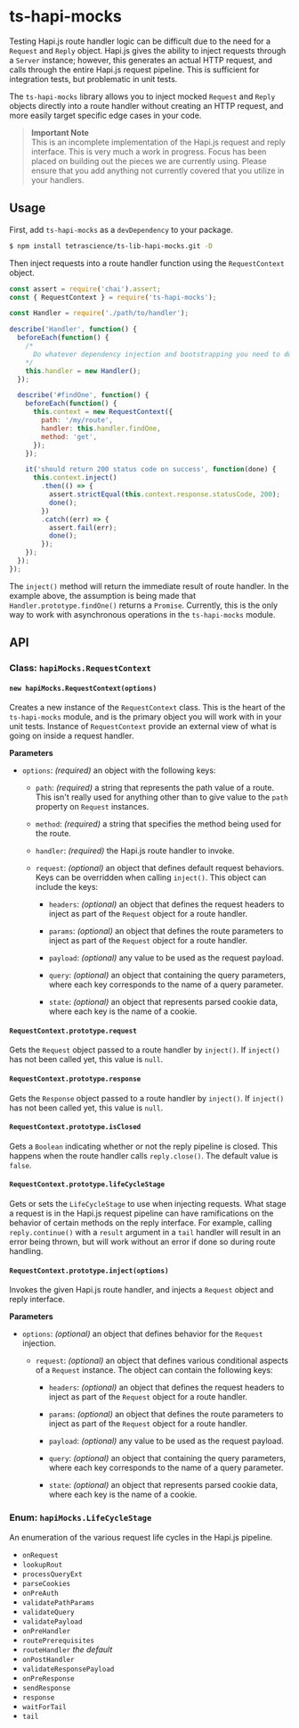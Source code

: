# ts-hapi-mocks

Testing Hapi.js route handler logic can be difficult due to the need for a `Request` and `Reply` object.  Hapi.js gives the ability to inject requests through a `Server` instance; however, this generates an actual HTTP request, and calls through the entire Hapi.js request pipeline.  This is sufficient for integration tests, but problematic in unit tests.

The `ts-hapi-mocks` library allows you to inject mocked `Request` and `Reply` objects directly into a route handler without creating an HTTP request, and more easily target specific edge cases in your code.

> __Important Note__<br />
This is an incomplete implementation of the Hapi.js request and reply interface.  This is very much a work in progress.  Focus has been placed on building out the pieces we are currently using.  Please ensure that you add anything not currently covered that you utilize in your handlers.

## Usage

First, add `ts-hapi-mocks` as a `devDependency` to your package.

```sh
$ npm install tetrascience/ts-lib-hapi-mocks.git -D
```

Then inject requests into a route handler function using the `RequestContext` object.

```js
const assert = require('chai').assert;
const { RequestContext } = require('ts-hapi-mocks');

const Handler = require('./path/to/handler');

describe('Handler', function() {
  beforeEach(function() {
    /*
      Do whatever dependency injection and bootstrapping you need to do here.
    */
    this.handler = new Handler();
  });

  describe('#findOne', function() {
    beforeEach(function() {
      this.context = new RequestContext({
        path: '/my/route',
        handler: this.handler.findOne,
        method: 'get',
      });
    });

    it('should return 200 status code on success', function(done) {
      this.context.inject()
        .then(() => {
          assert.strictEqual(this.context.response.statusCode, 200);
          done();
        })
        .catch((err) => {
          assert.fail(err);
          done();
        });
    });
  });
});
```

The `inject()` method will return the immediate result of route handler.  In the example above, the assumption is being made that `Handler.prototype.findOne()` returns a `Promise`.  Currently, this is the only way to work with asynchronous operations in the `ts-hapi-mocks` module.

## API

### Class: `hapiMocks.RequestContext`

#### `new hapiMocks.RequestContext(options)`

Creates a new instance of the `RequestContext` class.  This is the heart of the `ts-hapi-mocks` module, and is the primary object you will work with in your unit tests.  Instance of `RequestContext` provide an external view of what is going on inside a request handler.

__Parameters__

* `options`: _(required)_ an object with the following keys:

  + `path`: _(required)_ a string that represents the path value of a route.  This isn't really used for anything other than to give value to the `path` property on `Request` instances.

  + `method`: _(required)_ a string that specifies the method being used for the route.

  + `handler`: _(required)_ the Hapi.js route handler to invoke.

  + `request`: _(optional)_ an object that defines default request behaviors.  Keys can be overridden when calling `inject()`.  This object can include the keys:

    - `headers`: _(optional)_ an object that defines the request headers to inject as part of the `Request` object for a route handler.

    - `params`: _(optional)_ an object that defines the route parameters to inject as part of the `Request` object for a route handler.

    - `payload`: _(optional)_ any value to be used as the request payload.

    - `query`: _(optional)_ an object that containing the query parameters, where each key corresponds to the name of a query parameter.

    - `state`: _(optional)_ an object that represents parsed cookie data, where each key is the name of a cookie.

#### `RequestContext.prototype.request`

Gets the `Request` object passed to a route handler by `inject()`.  If `inject()` has not been called yet, this value is `null`.

#### `RequestContext.prototype.response`

Gets the `Response` object passed to a route handler by `inject()`.  If `inject()` has not been called yet, this value is `null`.

#### `RequestContext.prototype.isClosed`

Gets a `Boolean` indicating whether or not the reply pipeline is closed.  This happens when the route handler calls `reply.close()`.  The default value is `false`.

#### `RequestContext.prototype.lifeCycleStage`

Gets or sets the `LifeCycleStage` to use when injecting requests.  What stage a request is in the Hapi.js request pipeline can have ramifications on the behavior of certain methods on the reply interface.  For example, calling `reply.continue()` with a `result` argument in a `tail` handler will result in an error being thrown, but will work without an error if done so during route handling.

#### `RequestContext.prototype.inject(options)`

Invokes the given Hapi.js route handler, and injects a `Request` object and reply interface.

__Parameters__

* `options`: _(optional)_ an object that defines behavior for the `Request` injection.

  + `request`: _(optional)_ an object that defines various conditional aspects of a `Request` instance.  The object can contain the following keys:

    - `headers`: _(optional)_ an object that defines the request headers to inject as part of the `Request` object for a route handler.

    - `params`: _(optional)_ an object that defines the route parameters to inject as part of the `Request` object for a route handler.

    - `payload`: _(optional)_ any value to be used as the request payload.

    - `query`: _(optional)_ an object that containing the query parameters, where each key corresponds to the name of a query parameter.

    - `state`: _(optional)_ an object that represents parsed cookie data, where each key is the name of a cookie.

### Enum: `hapiMocks.LifeCycleStage`

An enumeration of the various request life cycles in the Hapi.js pipeline.

* `onRequest`
* `lookupRout`
* `processQueryExt`
* `parseCookies`
* `onPreAuth`
* `validatePathParams`
* `validateQuery`
* `validatePayload`
* `onPreHandler`
* `routePrerequisites`
* `routeHandler` _the default_
* `onPostHandler`
* `validateResponsePayload`
* `onPreResponse`
* `sendResponse`
* `response`
* `waitForTail`
* `tail`
